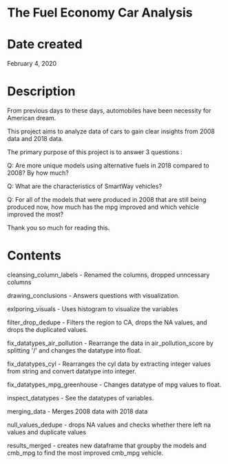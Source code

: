 # The Fuel Economy Car Analysis

# Date created
February 4, 2020

# Description

From previous days to these days, automobiles have been necessity for American dream.

This project aims to analyze data of cars to gain clear insights from 2008 data and 2018 data.

The primary purpose of this project is to answer 3 questions :

Q: Are more unique models using alternative fuels in 2018 compared to 2008? By how much?

Q: What are the characteristics of SmartWay vehicles?

Q: For all of the models that were produced in 2008 that are still being produced now, how much has the mpg improved and which vehicle improved the most?

Thank you so much for reading this.


# Contents

cleansing_column_labels - Renamed the columns, dropped unncessary columns

drawing_conclusions - Answers questions with visualization.

exlporing_visuals - Uses histogram to visualize the variables

filter_drop_dedupe - Filters the region to CA, drops the NA values, and drops the duplicated values.

fix_datatypes_air_pollution - Rearrange the data in air_pollution_score by splitting '/' and changes the datatype into float.

fix_datatypes_cyl - Rearranges the cyl data by extracting integer values from string and convert datatype into integer.

fix_datatypes_mpg_greenhouse - Changes datatype of mpg values to float.

inspect_datatypes - See the datatypes of variables.

merging_data - Merges 2008 data with 2018 data

null_values_dedupe - drops NA values and checks whether there left na values and duplicate values

results_merged - creates new dataframe that groupby the models and cmb_mpg to find the most improved cmb_mpg vehicle.
